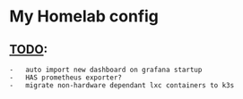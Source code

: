 # My Homelab config

## [TODO](https://github.com/stars/jonahgcarpenter/lists/homelab-todo):

    -   auto import new dashboard on grafana startup
    -   HAS prometheus exporter?
    -   migrate non-hardware dependant lxc containers to k3s
